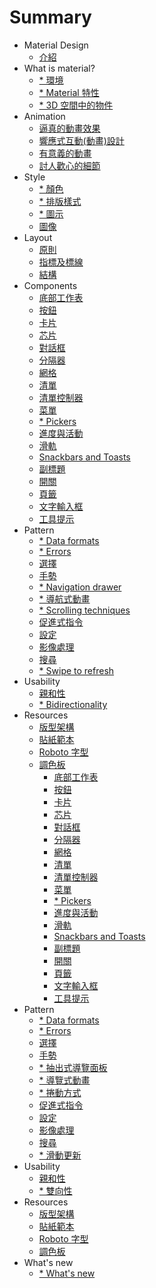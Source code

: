 # Summary

* Material Design 
  * [介紹](material-design-introduction.md)
* What is material?
  * [* 環境](whats-material-environment.md)
  * [* Material 特性](whats-material-material-properties.md)
  * [* 3D 空間中的物件](whats-material-objects-in-3dspace.md)
* Animation
  * [逼真的動畫效果](animation-authentic-motion.md)
  * [響應式互動(動畫)設計](animation-responsive-interaction.md) 
  * [有意義的動畫](animation-meaningful-transitions.md)
  * [討人歡心的細節](animation-delightful-details.md)
* Style
  * [* 顏色](style-color.md)
  * [* 排版樣式](style-typography.md)
  * [* 圖示](style-icons.md)
  * [圖像](style-imagery.md)
* Layout
  * [原則](layout-principles.md)
  * [指標及標線](layout-metrics-and-keylines.md)
  * [結構](layout-structure.md)
* Components
  * [底部工作表](components-bottom-sheets.md)
  * [按鈕](components-buttons.md)
  * [卡片](components-cards.md)
  * [芯片](components-chips.md)
  * [對話框](components-dialogs.md)
  * [分隔器](components-dividers.md)
  * [網格](components-grids.md)
  * [清單](components-lists.md)
  * [清單控制器](components-list-controls.md) 
  * [菜單](components-menus.md) 
  * [* Pickers](components-pickers.md)
  * [進度與活動](components-prosgress-and-activity.md) 
  * [滑軌](components-sliders.md)
  * [Snackbars and Toasts](components-snackbars-and-toasts.md)
  * [副標題](components-subheaders.md)
  * [開關](components-switches.md)
  * [頁籤](components-tabs.md)
  * [文字輸入框](components-text-fields.md)
  * [工具提示](components-tooltips.md)
* Pattern
  * [* Data formats](patterns-data-formats.md)
  * [* Errors](patterns-errors.md)
  * [選擇](patterns-selection.md)
  * [手勢](patterns-gestures.md) 
  * [* Navigation drawer](patterns-navigation-drawer.md)
  * [* 導航式動畫](patterns-navigation-transitions.md)
  * [* Scrolling techniques](patterns-scrolling-techniques.md)
  * [促進式指令](patterns-promotes-actions.md)
  * [設定](patterns-settings.md)
  * [影像處理](patterns-imagery-treatment.md)
  * [搜尋](patterns-search.md) 
  * [* Swipe to refresh](patterns-swipe-to-refresh.md)
* Usability
  * [親和性](usability-accessibility.md)
  * [* Bidirectionality](usability-bidirectionality.md)
* Resources
   * [版型架構](resources-layout-templates.md)
   * [貼紙範本](resources-sticker-sheets.md)
   * [Roboto 字型](resources-roboto-font.md)
   * [調色板](resources-color-palettes.md)
       * [底部工作表](components-bottom-sheets.md)
       * [按鈕](components-buttons.md)
       * [卡片](components-cards.md)
       * [芯片](components-chips.md)
       * [對話框](components-dialogs.md)
       * [分隔器](components-dividers.md)
       * [網格](components-grids.md)
       * [清單](components-lists.md)
       * [清單控制器](components-list-controls.md)
       * [菜單](components-menus.md)
       * [* Pickers](components-pickers.md)
       * [進度與活動](components-prosgress-and-activity.md)
       * [滑軌](components-sliders.md)
       * [Snackbars and Toasts](components-snackbars-and-toasts.md)
       * [副標題](components-subheaders.md)
       * [開關](components-switches.md)
       * [頁籤](components-tabs.md)
       * [文字輸入框](components-text-fields.md)
       * [工具提示](components-tooltips.md)
* Pattern
   * [* Data formats](patterns-data-formats.md)
   * [* Errors](patterns-errors.md)
   * [選擇](patterns-selection.md)
   * [手勢](patterns-gestures.md)
   * [* 抽出式導覽面板](patterns-navigation-drawer.md)
   * [* 導覽式動畫](patterns-navigation-transitions.md)
   * [* 捲動方式](patterns-scrolling-techniques.md)
   * [促進式指令](patterns-promotes-actions.md)
   * [設定](patterns-settings.md)
   * [影像處理](patterns-imagery-treatment.md)
   * [搜尋](patterns-search.md)
   * [* 滑動更新](patterns-swipe-to-refresh.md)
* Usability
   * [親和性](usability-accessibility.md)
   * [* 雙向性](usability-bidirectionality.md)
* Resources
   * [版型架構](resources-layout-templates.md)
   * [貼紙範本](resources-sticker-sheets.md)
   * [Roboto 字型](resources-roboto-font.md)
   * [調色板](resources-color-palettes.md)
* What's new
  * [* What's new](whats-new.md)
